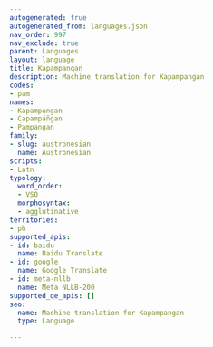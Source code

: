 ```yaml
---
autogenerated: true
autogenerated_from: languages.json
nav_order: 997
nav_exclude: true
parent: Languages
layout: language
title: Kapampangan
description: Machine translation for Kapampangan
codes:
- pam
names:
- Kapampangan
- Capampáñgan
- Pampangan
family:
- slug: austronesian
  name: Austronesian
scripts:
- Latn
typology:
  word_order:
  - VSO
  morphosyntax:
  - agglutinative
territories:
- ph
supported_apis:
- id: baidu
  name: Baidu Translate
- id: google
  name: Google Translate
- id: meta-nllb
  name: Meta NLLB-200
supported_qe_apis: []
seo:
  name: Machine translation for Kapampangan
  type: Language

---
```


